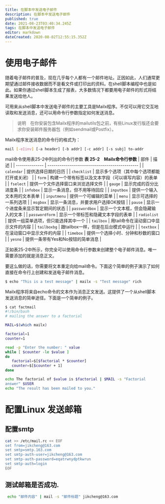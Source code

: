 ```yaml
---
title: 在脚本中发送电子邮件
description: 在脚本中发送电子邮件
published: true
date: 2021-08-23T03:40:34.245Z
tags: 在脚本中发送电子邮件
editor: markdown
dateCreated: 2020-08-02T12:55:15.352Z
---
```


# 使用电子邮件
随着电子邮件的普及，现在几乎每个人都有一个邮件地址。正因如此，人们通常更期望通过邮件接收数据而不是看文件或打印出的资料。在shell脚本编程中也是如此。如果你通过shell脚本生成了报表，大多数情况下都要用电子邮件的形式将结果发送给他人。

可用来从shell脚本中发送电子邮件的主要工具是Mailx程序。不仅可以用它交互地读取和发送消息，还可以用命令行参数指定如何发送消息。

> 说明　在你安装包含Mailx程序的mailutils包之前，有些Linux发行版还会要求你安装邮件服务器包（例如sendmail或Postfix）。

Mailx程序发送消息的命令行的格式为：
```bash
mail [-eIinv] [-a header] [-b addr] [-c addr] [-s subj] to-addr
```
mail命令使用表25-2中列出的命令行参数
**表 25-2　Mailx命令行参数**
|      部件      |                      描述                      |
| -------------- | ---------------------------------------------- |
| `calendar`     | 提供选择日期的日历                               |
| `checklist`    | 显示多个选项（其中每个选项都能打开或关闭）        |
| `form`         | 构建一个带有标签以及文本字段（可以填写内容）的表单 |
| `fselect`      | 提供一个文件选择窗口来浏览选择文件                |
| `gauge`        | 显示完成的百分比进度条                           |
| `infobox`      | 显示一条消息，但不用等待回应                     |
| `inputbox`     | 提供一个输入文本用的文本表单                     |
| `inputmenu`    | 提供一个可编辑的菜单                             |
| `menu`         | 显示可选择的一系列选项                           |
| `msgbox`       | 显示一条消息，并要求用户选择OK按钮                |
| `pause`        | 显示一个进度条来显示暂定期间的状态                |
| `passwordbox`  | 显示一个文本框，但会隐藏输入的文本                |
| `passwordform` | 显示一个带标签和隐藏文本字段的表单                |
| `radiolist`    | 提供一组菜单选项，但只能选择其中一个              |
| `tailbox`      | 用tail命令在滚动窗口中显示文件的内容              |
| `tailboxbg`    | 跟tailbox一样，但是在后台模式中运行              |
| `textbox`      | 在滚动窗口中显示文件的内容                       |
| `timebox`      | 提供一个选择小时、分钟和秒数的窗口                |
| `yesno`        | 提供一条带有Yes和No按钮的简单消息                |

正如表25-2中所示，你完全可以使用命令行参数来创建整个电子邮件消息。唯一需要添加的就是消息正文。

要这么做的话，你需要将文本重定向给mail命令。下面这个简单的例子演示了如何直接在命令行上创建和发送电子邮件消息。
```bash
$ echo "This is a test message" | mailx -s "Test message" rich
```
Mailx程序将来自echo命令的文本作为消息正文发送。这提供了一个从shell脚本发送消息的简单途径。下面是一个简单的例子。
```bash
$ cat factmail
#!/bin/bash
# mailing the answer to a factorial

MAIL=$(which mailx)

factorial=1
counter=1

read -p "Enter the number: " value
while [ $counter -le $value ]
do
   factorial=$[$factorial * $counter]
   counter=$[$counter + 1]
done

echo The factorial of $value is $factorial | $MAIL -s "Factorial
answer" $USER
echo "The result has been mailed to you."
```

# 配置Linux 发送邮箱
## 配置smtp

```bash
cat >> /etc/mail.rc << EOF
set from=jikcheng@163.com
set smtp=smtp.163.com
set smtp-auth-user=jikcheng@163.com
set smtp-auth-password=eqatrwnydptkwrun
set smtp-auth=login
EOF
```
## 测试邮箱是否成功.
```bash
 echo "邮件内容" | mail -s "邮件标题" jikcheng@163.com
```